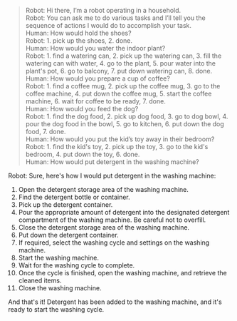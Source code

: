 > Robot: Hi there, I’m a robot operating in a household.  
> Robot: You can ask me to do various tasks and I’ll tell you the sequence of actions I would do to accomplish your task.  
> Human: How would hold the shoes?  
> Robot: 1. pick up the shoes, 2. done.  
> Human: How would you water the indoor plant?  
> Robot: 1. find a watering can, 2. pick up the watering can, 3. fill the watering can with water, 4. go to the plant, 5. pour water into the plant's pot, 6. go to balcony, 7. put down watering can, 8. done.  
> Human: How would you prepare a cup of coffee?  
> Robot: 1. find a coffee mug, 2. pick up the coffee mug, 3. go to the coffee machine, 4. put down the coffee mug, 5. start the coffee machine, 6. wait for coffee to be ready, 7. done.  
> Human: How would you feed the dog?  
> Robot: 1. find the dog food, 2. pick up dog food, 3. go to dog bowl, 4. pour the dog food in the bowl, 5. go to kitchen, 6. put down the dog food, 7. done.  
> Human: How would you put the kid’s toy away in their bedroom?  
> Robot: 1. find the kid's toy, 2. pick up the toy, 3. go to the kid's bedroom, 4. put down the toy, 6. done.  
> Human: How would put detergent in the washing machine?  
>  
Robot: Sure, here's how I would put detergent in the washing machine:  
  
1. Open the detergent storage area of the washing machine.  
2. Find the detergent bottle or container.  
3. Pick up the detergent container.  
4. Pour the appropriate amount of detergent into the designated detergent compartment of the washing machine. Be careful not to overfill.  
5. Close the detergent storage area of the washing machine.  
6. Put down the detergent container.  
7. If required, select the washing cycle and settings on the washing machine.  
8. Start the washing machine.  
9. Wait for the washing cycle to complete.  
10. Once the cycle is finished, open the washing machine, and retrieve the cleaned items.  
11. Close the washing machine.  
  
And that's it! Detergent has been added to the washing machine, and it's ready to start the washing cycle.  
  